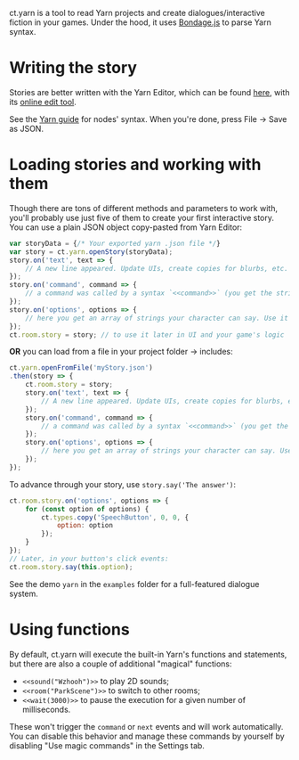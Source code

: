 ct.yarn is a tool to read Yarn projects and create dialogues/interactive fiction in your games. Under the hood, it uses [Bondage.js](https://github.com/hylyh/bondage.js) to parse Yarn syntax.

# Writing the story

Stories are better written with the Yarn Editor, which can be found [here](https://github.com/YarnSpinnerTool/YarnEditor), with its [online edit tool](https://yarnspinnertool.github.io/YarnEditor/).

See the [Yarn guide](https://github.com/YarnSpinnerTool/YarnSpinner/blob/master/Documentation/YarnSpinner-Dialogue/Yarn-Syntax.md) for nodes' syntax. When you're done, press File -> Save as JSON.

# Loading stories and working with them

Though there are tons of different methods and parameters to work with, you'll probably use just five of them to create your first interactive story. You can use a plain JSON object copy-pasted from Yarn Editor:

```js
var storyData = {/* Your exported yarn .json file */}
var story = ct.yarn.openStory(storyData);
story.on('text', text => {
    // A new line appeared. Update UIs, create copies for blurbs, etc.
});
story.on('command', command => {
    // a command was called by a syntax `<<command>>` (you get the string without the <<chevrons>>)
});
story.on('options', options => {
    // here you get an array of strings your character can say. Use it to create reply buttons
});
ct.room.story = story; // to use it later in UI and your game's logic
```

**OR** you can load from a file in your project folder -> includes:

```js
ct.yarn.openFromFile('myStory.json')
.then(story => {
    ct.room.story = story;
    story.on('text', text => {
        // A new line appeared. Update UIs, create copies for blurbs, etc.
    });
    story.on('command', command => {
        // a command was called by a syntax `<<command>>` (you get the string without the <<chevrons>>)
    });
    story.on('options', options => {
        // here you get an array of strings your character can say. Use it to create reply buttons
    });
});
```

To advance through your story, use `story.say('The answer')`:

```js
ct.room.story.on('options', options => {
    for (const option of options) {
        ct.types.copy('SpeechButton', 0, 0, {
            option: option
        });
    }
});
// Later, in your button's click events:
ct.room.story.say(this.option);
```

See the demo `yarn` in the `examples` folder for a full-featured dialogue system.


# Using functions

By default, ct.yarn will execute the built-in Yarn's functions and statements, but there are also a couple of additional "magical" functions:

* `<<sound("Wzhooh")>>` to play 2D sounds;
* `<<room("ParkScene")>>` to switch to other rooms;
* `<<wait(3000)>>` to pause the execution for a given number of milliseconds.

These won't trigger the `command` or `next` events and will work automatically. You can disable this behavior and manage these commands by yourself by disabling "Use magic commands" in the Settings tab.
